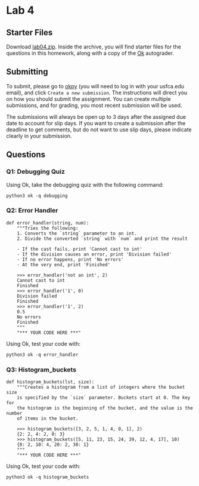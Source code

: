 # Lab 4

## Starter Files
Download [lab04.zip](https://github.com/david-yan/CS110_starter_code/blob/master/lab04.zip?raw=true). Inside the archive,
you will find starter files for the questions in this homework, along with a copy of the [Ok](https://cs61a.org/lab/lab01/ok)
autograder.

## Submitting
To submit, please go to [okpy](https://okpy.org/usf/cs110/sp20/lab04/) (you will need to log in with your usfca.edu email),
and click `Create a new submission`. The instructions will direct you on how you should submit the assignment. You can create
multiple submissions, and for grading, you most recent submission will be used.

The submissions will always be open up to 3 days after the assigned due date to account for slip days. If you want to create
a submission after the deadline to get comments, but do not want to use slip days, please indicate clearly in your submission.

## Questions

### Q1: Debugging Quiz
Using Ok, take the debugging quiz with the following command:
```
python3 ok -q debugging
```

### Q2: Error Handler
```
def error_handler(string, num):
    """Tries the following:
    1. Converts the `string` parameter to an int.
    2. Divide the converted `string` with `num` and print the result

    - If the cast fails, print 'Cannot cast to int'
    - If the division causes an error, print 'Division failed'
    - If no error happens, print 'No errors'
    - At the very end, print 'Finished'

    >>> error_handler('not an int', 2)
    Cannot cast to int
    Finished
    >>> error_handler('1', 0)
    Division failed
    Finished
    >>> error_handler('1', 2)
    0.5
    No errors
    Finished
    """
    "*** YOUR CODE HERE ***"
```
Using Ok, test your code with:
```
python3 ok -q error_handler
```

### Q3: Histogram_buckets
```
def histogram_buckets(lst, size):
    """Creates a histogram from a list of integers where the bucket size
    is specified by the `size` parameter. Buckets start at 0. The key for
    the histogram is the beginning of the bucket, and the value is the number
    of items in the bucket.

    >>> histogram_buckets([3, 2, 5, 1, 4, 0, 1], 2)
    {2: 2, 4: 2, 0: 3}
    >>> histogram_buckets([5, 11, 23, 15, 24, 39, 12, 4, 17], 10)
    {0: 2, 10: 4, 20: 2, 30: 1}
    """
    "*** YOUR CODE HERE ***"
```
Using Ok, test your code with:
```
python3 ok -q histogram_buckets
```
